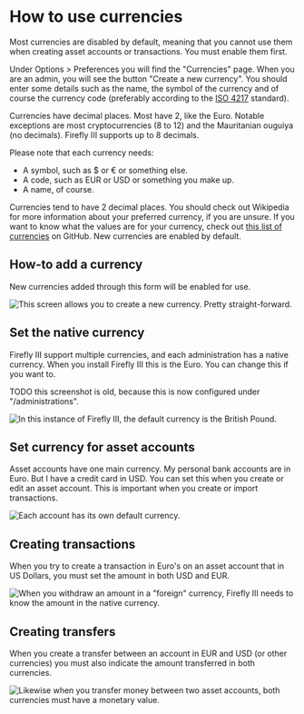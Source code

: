 # How to use currencies 

Most currencies are disabled by default, meaning that you cannot use them when creating asset accounts or transactions. You must enable them first.

Under Options &gt; Preferences you will find the "Currencies" page. When you are an admin, you will see the button "Create a new currency". You should enter some details such as the name, the symbol of the currency and of course the currency code (preferably according to the [ISO 4217](https://www.currency-iso.org/dam/downloads/lists/list_one.xml) standard).

Currencies have decimal places. Most have 2, like the Euro. Notable exceptions are most cryptocurrencies (8 to 12) and the Mauritanian ouguiya (no decimals). Firefly III supports up to 8 decimals.

Please note that each currency needs:

- A symbol, such as $ or € or something else.
- A code, such as EUR or USD or something you make up.
- A name, of course.

Currencies tend to have 2 decimal places. You should check out Wikipedia for more information about your preferred currency, if you are unsure. If you want to know what the values are for your currency, check out [this list of currencies](https://github.com/xsolla/currency-format/blob/master/currency-format.json) on GitHub. New currencies are enabled by default.


## How-to add a currency

New currencies added through this form will be enabled for use.

![This screen allows you to create a new currency. Pretty straight-forward.](../../../images/how-to/firefly-iii/features/currency-create.png)

## Set the native currency

Firefly III support multiple currencies, and each administration has a native currency. When you install Firefly III this is the Euro. You can change this if you want to.

TODO this screenshot is old, because this is now configured under "/administrations".

![In this instance of Firefly III, the default currency is the British Pound.](../../../images/how-to/firefly-iii/features/currency-default.png)

## Set currency for asset accounts

Asset accounts have one main currency. My personal bank accounts are in Euro. But I have a credit card in USD. You can set this when you create or edit an asset account. This is important when you create or import transactions.

![Each account has its own default currency.](../../../images/how-to/firefly-iii/features/currency-asset.png)

## Creating transactions

When you try to create a transaction in Euro's on an asset account that in US Dollars, you must set the amount in both USD and EUR.

![When you withdraw an amount in a &quot;foreign&quot; currency, Firefly III needs to know the amount in the native currency.](../../../images/how-to/firefly-iii/features/currency-withdrawal.png)

## Creating transfers

When you create a transfer between an account in EUR and USD (or other currencies) you must also indicate the amount transferred in both currencies.

![Likewise when you transfer money between two asset accounts, both currencies must have a monetary value.](../../../images/how-to/firefly-iii/features/currency-transfer.png)
